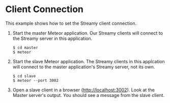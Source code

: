 Client Connection
=================

This example shows how to set the Streamy client connection.

1. Start the master Meteor application. Our Streamy clients will connect
   to the Streamy server in this application.

   ```Shell
   $ cd master
   $ meteor
   ```

2. Start the slave Meteor application. The Streamy clients in this applcation
   will connect to the master application's Streamy server, not its own.

   ```Shell
   $ cd slave
   $ meteor --port 3002
   ```

3. Open a slave client in a browser (<http://localhost:3002>). Look at the Master
   server's output. You should see a message from the slave client.

